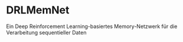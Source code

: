 # DRLMemNet
Ein Deep Reinforcement Learning-basiertes Memory-Netzwerk für die Verarbeitung sequentieller Daten
